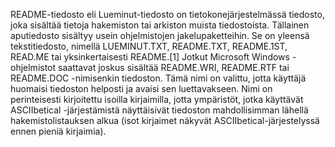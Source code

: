 README-tiedosto eli Lueminut-tiedosto on tietokonejärjestelmässä tiedosto, joka sisältää tietoja hakemiston tai arkiston muista tiedostoista. Tällainen aputiedosto sisältyy usein ohjelmistojen jakelupaketteihin. Se on yleensä tekstitiedosto, nimellä LUEMINUT.TXT, README.TXT, README.1ST, READ.ME tai yksinkertaisesti README.[1] Jotkut Microsoft Windows -ohjelmistot saattavat joskus sisältää README.WRI, README.RTF tai README.DOC -nimisenkin tiedoston. Tämä nimi on valittu, jotta käyttäjä huomaisi tiedoston helposti ja avaisi sen luettavakseen. Nimi on perinteisesti kirjoitettu isoilla kirjaimilla, jotta ympäristöt, jotka käyttävät ASCIIbetical -järjestämistä näyttäisivät tiedoston mahdollisimman lähellä hakemistolistauksen alkua (isot kirjaimet näkyvät ASCIIbetical-järjestelyssä ennen pieniä kirjaimia).

